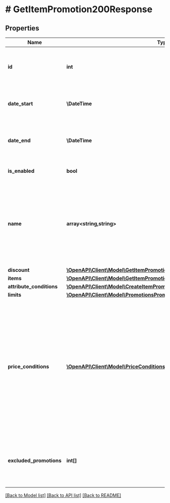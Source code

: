 # # GetItemPromotion200Response

## Properties

Name | Type | Description | Notes
------------ | ------------- | ------------- | -------------
**id** | **int** | Promotion ID. Unique promotion identifier within the project. | [optional]
**date_start** | **\DateTime** | Date when your promotion will be started. | [optional]
**date_end** | **\DateTime** | Date when your promotion will be finished. Can be &#x60;null&#x60;. | [optional]
**is_enabled** | **bool** |  | [optional] [default to true]
**name** | **array<string,string>** | Name of promotion. Should contain key/value pairs, where key is locale with format \&quot;^[a-z]{2}-[A-Z]{2}$\&quot;, value is string. | [optional]
**discount** | [**\OpenAPI\Client\Model\GetItemPromotion200ResponseDiscount**](GetItemPromotion200ResponseDiscount.md) |  | [optional]
**items** | [**\OpenAPI\Client\Model\GetItemPromotion200ResponseItemsInner[]**](GetItemPromotion200ResponseItemsInner.md) |  | [optional]
**attribute_conditions** | [**\OpenAPI\Client\Model\CreateItemPromotionRequestAttributeConditionsInner**](CreateItemPromotionRequestAttributeConditionsInner.md) |  | [optional]
**limits** | [**\OpenAPI\Client\Model\PromotionsPromotionLimitsResponse**](PromotionsPromotionLimitsResponse.md) |  | [optional]
**price_conditions** | [**\OpenAPI\Client\Model\PriceConditionsItems[]**](PriceConditionsItems.md) | Array of objects with conditions that set the price range for applying the promotion.&lt;br&gt; The promotion applies only to items whose price meets all the conditions in the array. If you pass this array, set the value of the [items](/api/shop-builder/operation/create-item-promotion/#!path&#x3D;items&amp;t&#x3D;request) object to &#x60;null&#x60;. | [optional]
**excluded_promotions** | **int[]** | List of promotion IDs to exclude when applying this promotion. &lt;br&gt;Example: &#x60;[12, 789]&#x60; | [optional]

[[Back to Model list]](../../README.md#models) [[Back to API list]](../../README.md#endpoints) [[Back to README]](../../README.md)
